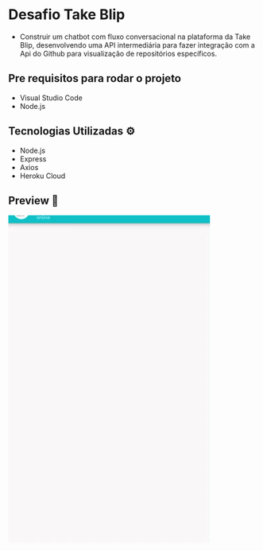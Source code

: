 # Desafio Take Blip

-   Construir um  chatbot com fluxo conversacional na plataforma da Take Blip, desenvolvendo uma API intermediária para fazer integração com  a Api do Github para visualização de repositórios específicos.

## Pre requisitos para rodar o projeto

-   Visual Studio Code
-   Node.js

## Tecnologias Utilizadas  ⚙

-   Node.js
-   Express
-   Axios
-   Heroku Cloud

## Preview  🎥
<img src="gifDesafioBot.gif" alt="chatPreview"/>
